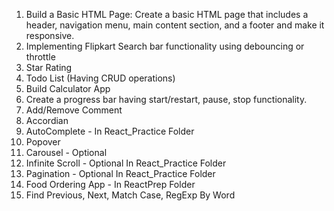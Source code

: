 1. Build a Basic HTML Page: Create a basic HTML page that includes a header, navigation menu, main content section, and a footer and make it responsive.
2. Implementing Flipkart Search bar functionality using debouncing or throttle
3. Star Rating
4. Todo List (Having CRUD operations)
5. Build Calculator App
6. Create a progress bar having start/restart, pause, stop functionality.
7. Add/Remove Comment
8. Accordian
9. AutoComplete - In React_Practice Folder
10. Popover
11. Carousel - Optional
12. Infinite Scroll - Optional  In React_Practice Folder
13. Pagination - Optional  In React_Practice Folder
14. Food Ordering App - In ReactPrep Folder
15. Find Previous, Next, Match Case, RegExp By Word